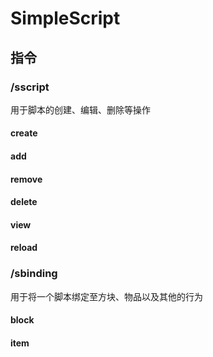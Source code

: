 # SimpleScript

## 指令
### /sscript
  用于脚本的创建、编辑、删除等操作
  #### create
  #### add
  #### remove
  #### delete
  #### view
  #### reload
### /sbinding
  用于将一个脚本绑定至方块、物品以及其他的行为
  #### block
  #### item
